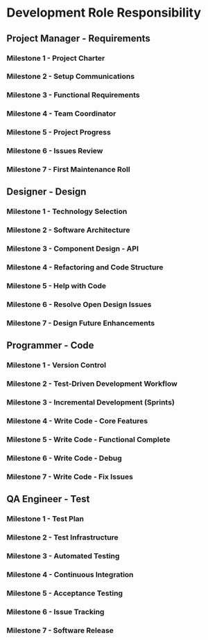 # Development Role Responsibility

## Project Manager - Requirements

### Milestone 1 - Project Charter

### Milestone 2 - Setup Communications

### Milestone 3 - Functional Requirements

### Milestone 4 - Team Coordinator

### Milestone 5 - Project Progress

### Milestone 6 - Issues Review

### Milestone 7 - First Maintenance Roll

## Designer - Design

### Milestone 1 - Technology Selection

### Milestone 2 - Software Architecture

### Milestone 3 - Component Design - API

### Milestone 4 - Refactoring and Code Structure

### Milestone 5 - Help with Code

### Milestone 6 - Resolve Open Design Issues

### Milestone 7 - Design Future Enhancements

## Programmer - Code

### Milestone 1 - Version Control

### Milestone 2 - Test-Driven Development Workflow

### Milestone 3 - Incremental Development (Sprints)

### Milestone 4 - Write Code - Core Features

### Milestone 5 - Write Code - Functional Complete

### Milestone 6 - Write Code - Debug

### Milestone 7 - Write Code - Fix Issues

## QA Engineer - Test

### Milestone 1 - Test Plan

### Milestone 2 - Test Infrastructure

### Milestone 3 - Automated Testing

### Milestone 4 - Continuous Integration

### Milestone 5 - Acceptance Testing

### Milestone 6 - Issue Tracking

### Milestone 7 - Software Release